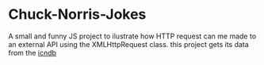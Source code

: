 # Chuck-Norris-Jokes
A small and funny JS project to ilustrate how HTTP request can me made to an external API using the XMLHttpRequest class.
this project gets its data from the <a href="http://www.icndb.com/api/">icndb</a>
